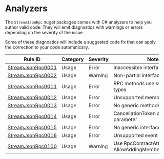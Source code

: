 # Analyzers

The `StreamJsonRpc` nuget packages comes with C# analyzers to help you author valid code. They will emit diagnostics with warnings or errors depending on the severity of the issue.

Some of these diagnostics will include a suggested code fix that can apply the correction to your code automatically.

| Rule ID                                   | Category | Severity | Notes                                  |
| ----------------------------------------- | -------- | -------- | -------------------------------------- |
| [StreamJsonRpc0001](StreamJsonRpc0001.md) | Usage    | Error    | Inaccessible interface                 |
| [StreamJsonRpc0002](StreamJsonRpc0002.md) | Usage    | Warning  | Non-partial interface                  |
| [StreamJsonRpc0011](StreamJsonRpc0011.md) | Usage    | Error    | RPC methods use supported return types |
| [StreamJsonRpc0012](StreamJsonRpc0012.md) | Usage    | Error    | Unsupported member                     |
| [StreamJsonRpc0013](StreamJsonRpc0013.md) | Usage    | Error    | No generic methods                     |
| [StreamJsonRpc0014](StreamJsonRpc0014.md) | Usage    | Error    | CancellationToken as last parameter    |
| [StreamJsonRpc0015](StreamJsonRpc0015.md) | Usage    | Error    | No generic interfaces                  |
| [StreamJsonRpc0016](StreamJsonRpc0016.md) | Usage    | Error    | Unsupported event delegate type        |
| [StreamJsonRpc0100](StreamJsonRpc0100.md) | Usage    | Warning  | Use RpcContractAttribute with AllowAddingMembersLaterAttribute |

